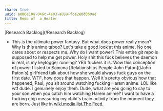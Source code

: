```yaml
---
share: true
uuid: a086e10a-046c-4a83-a089-fde2e8d0b9ae
title: Redo of  a Healer
---
```

[Research Backlog](/Research Backlog)

* This is the ultimate power fantasy. But what does power really mean? Why is this anime taboo? Let's take a good look at this anime. No one cares about or respects me. Why do I want power? This entire git repo is supposed to help me get power. Holy shit this fuck believes the daemon is real, is my keylogger running? YES fuckers it is. Wow this conception of power. I listed to Samona [Relationships.People.John Paton](/John Paton's) girlfriend talk about how she would always fuck guys on the first date. WTF, how does that happen. Well it's pretty obvious how that happened, Paul, you sit around watching fucking Harem anime. LOL like wtf dude. I genuinely enjoy them. Dude, what are you going to say to your son when you catch him watching Harem anime? I want to have a fucking chip measuring my child's brain activity from the moment they are born. Just like in [wiki.media.list.The Feed](/a195bc93-96c9-4dde-9ab9-70e15afe9de0).